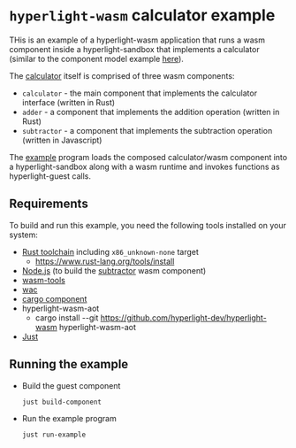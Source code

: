 # `hyperlight-wasm` calculator example

THis is an example of a hyperlight-wasm application that runs a wasm component inside a hyperlight-sandbox that implements a calculator (similar to the component model example [here](https://github.com/bytecodealliance/component-docs/tree/main/component-model/examples/tutorial)).

The [calculator](./wit/calculator.wit) itself is comprised of three wasm components:
  - `calculator` - the main component that implements the calculator interface (written in Rust)
  - `adder` - a component that implements the addition operation (written in Rust)
  - `subtractor` - a component that implements the subtraction operation (written in Javascript)

The [example](./example/) program loads the composed calculator/wasm component into a hyperlight-sandbox along with a wasm runtime and invokes functions as hyperlight-guest calls.

## Requirements

To build and run this example, you need the following tools installed on your system:

- [Rust toolchain](https://www.rust-lang.org/tools/install) including `x86_unknown-none` target
  - https://www.rust-lang.org/tools/install
- [Node.js](https://nodejs.org/en/download) (to build the [subtractor](./components/subtractor/) wasm component)
- [wasm-tools](https://github.com/bytecodealliance/wasm-tools?tab=readme-ov-file#installation)
- [wac](https://github.com/bytecodealliance/wac?tab=readme-ov-file#installation)
- [cargo component](https://github.com/bytecodealliance/cargo-component?tab=readme-ov-file#installation)
- hyperlight-wasm-aot
  - cargo install --git https://github.com/hyperlight-dev/hyperlight-wasm hyperlight-wasm-aot
- [Just](https://github.com/casey/just?tab=readme-ov-file#installation)

## Running the example

- Build the guest component
  ```bash
  just build-component
  ```
- Run the example program
  ```bash
  just run-example
  ```

